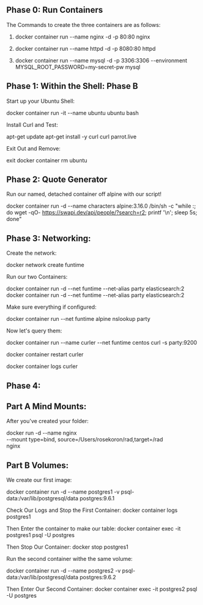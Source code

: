 ## Phase 0: Run Containers

The Commands to create the three containers are as follows:

1. docker container run --name nginx -d -p 80:80 nginx

1. docker container run --name httpd -d -p 8080:80 httpd

1. docker container run --name mysql -d -p 3306:3306 --environment
   MYSQL_ROOT_PASSWORD=my-secret-pw mysql

## Phase 1: Within the Shell: Phase B

Start up your Ubuntu Shell:

docker container run -it --name ubuntu ubuntu bash

Install Curl and Test:

apt-get update apt-get install -y curl curl parrot.live

Exit Out and Remove:

exit docker container rm ubuntu

## Phase 2: Quote Generator

Run our named, detached container off alpine with our script!

docker container run -d --name characters alpine:3.16.0 /bin/sh -c "while :; do
wget -qO- https://swapi.dev/api/people/?search=r2; printf '\n'; sleep 5s; done"

## Phase 3: Networking:

Create the network:

docker network create funtime

Run our two Containers:

docker container run -d --net funtime --net-alias party elasticsearch:2 docker
container run -d --net funtime --net-alias party elasticsearch:2

Make sure everything if configured:

docker container run --net funtime alpine nslookup party

Now let's query them:

docker container run --name curler --net funtime centos curl -s party:9200

docker container restart curler

docker container logs curler

## Phase 4:

## Part A Mind Mounts:

After you've created your folder:

docker run -d --name nginx\
 --mount type=bind, source=/Users/rosekoron/rad,target=/rad \
 nginx

## Part B Volumes:

We create our first image:

docker container run -d --name postgres1 -v psql-data:/var/lib/postgresql/data
postgres:9.6.1

Check Our Logs and Stop the First Container: docker container logs postgres1

Then Enter the container to make our table: docker container exec -it postgres1
psql -U postgres

Then Stop Our Container: docker stop postgres1

Run the second container withe the same volume:

docker container run -d --name postgres2 -v psql-data:/var/lib/postgresql/data
postgres:9.6.2

Then Enter Our Second Container: docker container exec -it postgres2 psql -U
postgres
